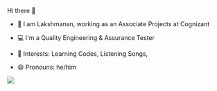 Hi there 👋

* 👀 I am Lakshmanan, working as an Associate Projects at Cognizant

* 💻 I'm a Quality Engineering & Assurance Tester

* 💞 Interests: Learning Codes, Listening Songs,

* 😄 Pronouns: he/him

<img src="https://github-readme-stats.vercel.app/api?username=laksh2022&show_icons=true"/>
